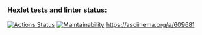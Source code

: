### Hexlet tests and linter status:
[![Actions Status](https://github.com/YanaMitrofanova/frontend-project-44/workflows/hexlet-check/badge.svg)](https://github.com/YanaMitrofanova/frontend-project-44/actions)
[![Maintainability](https://api.codeclimate.com/v1/badges/ee89d43ada477df99182/maintainability)](https://codeclimate.com/github/YanaMitrofanova/frontend-project-44/maintainability)
https://asciinema.org/a/609681